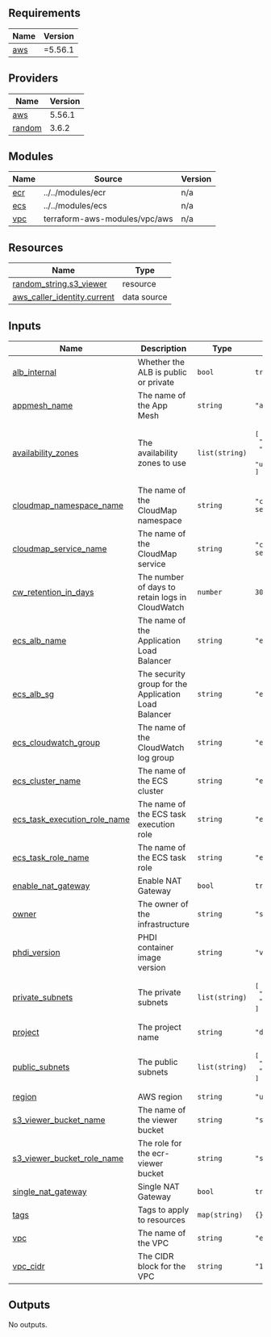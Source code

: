 <!-- BEGIN_TF_DOCS -->
## Requirements

| Name | Version |
|------|---------|
| <a name="requirement_aws"></a> [aws](#requirement\_aws) | =5.56.1 |

## Providers

| Name | Version |
|------|---------|
| <a name="provider_aws"></a> [aws](#provider\_aws) | 5.56.1 |
| <a name="provider_random"></a> [random](#provider\_random) | 3.6.2 |

## Modules

| Name | Source | Version |
|------|--------|---------|
| <a name="module_ecr"></a> [ecr](#module\_ecr) | ../../modules/ecr | n/a |
| <a name="module_ecs"></a> [ecs](#module\_ecs) | ../../modules/ecs | n/a |
| <a name="module_vpc"></a> [vpc](#module\_vpc) | terraform-aws-modules/vpc/aws | n/a |

## Resources

| Name | Type |
|------|------|
| [random_string.s3_viewer](https://registry.terraform.io/providers/hashicorp/random/latest/docs/resources/string) | resource |
| [aws_caller_identity.current](https://registry.terraform.io/providers/hashicorp/aws/5.56.1/docs/data-sources/caller_identity) | data source |

## Inputs

| Name | Description | Type | Default | Required |
|------|-------------|------|---------|:--------:|
| <a name="input_alb_internal"></a> [alb\_internal](#input\_alb\_internal) | Whether the ALB is public or private | `bool` | `true` | no |
| <a name="input_appmesh_name"></a> [appmesh\_name](#input\_appmesh\_name) | The name of the App Mesh | `string` | `"appmesh"` | no |
| <a name="input_availability_zones"></a> [availability\_zones](#input\_availability\_zones) | The availability zones to use | `list(string)` | <pre>[<br>  "us-east-1a",<br>  "us-east-1b",<br>  "us-east-1c"<br>]</pre> | no |
| <a name="input_cloudmap_namespace_name"></a> [cloudmap\_namespace\_name](#input\_cloudmap\_namespace\_name) | The name of the CloudMap namespace | `string` | `"cloudmap-service-connect"` | no |
| <a name="input_cloudmap_service_name"></a> [cloudmap\_service\_name](#input\_cloudmap\_service\_name) | The name of the CloudMap service | `string` | `"cloudmap-services"` | no |
| <a name="input_cw_retention_in_days"></a> [cw\_retention\_in\_days](#input\_cw\_retention\_in\_days) | The number of days to retain logs in CloudWatch | `number` | `30` | no |
| <a name="input_ecs_alb_name"></a> [ecs\_alb\_name](#input\_ecs\_alb\_name) | The name of the Application Load Balancer | `string` | `"ecs-alb"` | no |
| <a name="input_ecs_alb_sg"></a> [ecs\_alb\_sg](#input\_ecs\_alb\_sg) | The security group for the Application Load Balancer | `string` | `"ecs-albsg"` | no |
| <a name="input_ecs_cloudwatch_group"></a> [ecs\_cloudwatch\_group](#input\_ecs\_cloudwatch\_group) | The name of the CloudWatch log group | `string` | `"ecs-cwlg"` | no |
| <a name="input_ecs_cluster_name"></a> [ecs\_cluster\_name](#input\_ecs\_cluster\_name) | The name of the ECS cluster | `string` | `"ecs-cluster"` | no |
| <a name="input_ecs_task_execution_role_name"></a> [ecs\_task\_execution\_role\_name](#input\_ecs\_task\_execution\_role\_name) | The name of the ECS task execution role | `string` | `"ecs-tern"` | no |
| <a name="input_ecs_task_role_name"></a> [ecs\_task\_role\_name](#input\_ecs\_task\_role\_name) | The name of the ECS task role | `string` | `"ecs-tr"` | no |
| <a name="input_enable_nat_gateway"></a> [enable\_nat\_gateway](#input\_enable\_nat\_gateway) | Enable NAT Gateway | `bool` | `true` | no |
| <a name="input_owner"></a> [owner](#input\_owner) | The owner of the infrastructure | `string` | `"skylight"` | no |
| <a name="input_phdi_version"></a> [phdi\_version](#input\_phdi\_version) | PHDI container image version | `string` | `"v1.4.4"` | no |
| <a name="input_private_subnets"></a> [private\_subnets](#input\_private\_subnets) | The private subnets | `list(string)` | <pre>[<br>  "176.24.1.0/24",<br>  "176.24.3.0/24"<br>]</pre> | no |
| <a name="input_project"></a> [project](#input\_project) | The project name | `string` | `"dibbs-ce"` | no |
| <a name="input_public_subnets"></a> [public\_subnets](#input\_public\_subnets) | The public subnets | `list(string)` | <pre>[<br>  "176.24.2.0/24",<br>  "176.24.4.0/24"<br>]</pre> | no |
| <a name="input_region"></a> [region](#input\_region) | AWS region | `string` | `"us-east-1"` | no |
| <a name="input_s3_viewer_bucket_name"></a> [s3\_viewer\_bucket\_name](#input\_s3\_viewer\_bucket\_name) | The name of the viewer bucket | `string` | `"s3-viewer"` | no |
| <a name="input_s3_viewer_bucket_role_name"></a> [s3\_viewer\_bucket\_role\_name](#input\_s3\_viewer\_bucket\_role\_name) | The role for the ecr-viewer bucket | `string` | `"s3-viewer-role"` | no |
| <a name="input_single_nat_gateway"></a> [single\_nat\_gateway](#input\_single\_nat\_gateway) | Single NAT Gateway | `bool` | `true` | no |
| <a name="input_tags"></a> [tags](#input\_tags) | Tags to apply to resources | `map(string)` | `{}` | no |
| <a name="input_vpc"></a> [vpc](#input\_vpc) | The name of the VPC | `string` | `"ecs-vpc"` | no |
| <a name="input_vpc_cidr"></a> [vpc\_cidr](#input\_vpc\_cidr) | The CIDR block for the VPC | `string` | `"176.24.0.0/16"` | no |

## Outputs

No outputs.
<!-- END_TF_DOCS -->